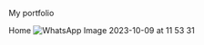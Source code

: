 My portfolio 

Home
![WhatsApp Image 2023-10-09 at 11 53 31](https://github.com/akbarzaqi/portfolio/assets/110455304/59c53103-7df4-4cd3-8cea-f5dd51995319)

 
